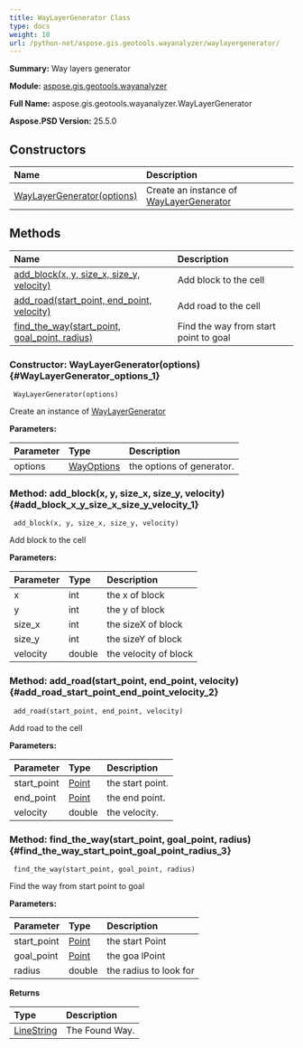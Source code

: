 ```yaml
---
title: WayLayerGenerator Class
type: docs
weight: 10
url: /python-net/aspose.gis.geotools.wayanalyzer/waylayergenerator/
---
```


**Summary:** Way layers generator

**Module:** [aspose.gis.geotools.wayanalyzer](/psd/python-net/aspose.gis.geotools.wayanalyzer/)

**Full Name:** aspose.gis.geotools.wayanalyzer.WayLayerGenerator

**Aspose.PSD Version:** 25.5.0

## **Constructors**
| **Name** | **Description** |
| :- | :- |
| [WayLayerGenerator(options)](#WayLayerGenerator_options_1) | Create an instance of [WayLayerGenerator](/psd/python-net/aspose.gis.geotools.wayanalyzer/waylayergenerator/) |
## **Methods**
| **Name** | **Description** |
| :- | :- |
| [add_block(x, y, size_x, size_y, velocity)](#add_block_x_y_size_x_size_y_velocity_1) | Add block to the cell |
| [add_road(start_point, end_point, velocity)](#add_road_start_point_end_point_velocity_2) | Add road to the cell |
| [find_the_way(start_point, goal_point, radius)](#find_the_way_start_point_goal_point_radius_3) | Find the way from start point to goal |


### Constructor: WayLayerGenerator(options) {#WayLayerGenerator_options_1}


```
 WayLayerGenerator(options) 
```

Create an instance of [WayLayerGenerator](/psd/python-net/aspose.gis.geotools.wayanalyzer/waylayergenerator/)

**Parameters:**

| Parameter | Type | Description |
| :- | :- | :- |
| options | [WayOptions](/psd/python-net/aspose.gis.geotools.wayanalyzer/wayoptions) | the options of generator. |

### Method: add_block(x, y, size_x, size_y, velocity) {#add_block_x_y_size_x_size_y_velocity_1}


```
 add_block(x, y, size_x, size_y, velocity) 
```

Add block to the cell

**Parameters:**

| Parameter | Type | Description |
| :- | :- | :- |
| x | int | the x of block |
| y | int | the y of block |
| size_x | int | the sizeX of block |
| size_y | int | the sizeY of block |
| velocity | double | the velocity of block |

### Method: add_road(start_point, end_point, velocity) {#add_road_start_point_end_point_velocity_2}


```
 add_road(start_point, end_point, velocity) 
```

Add road to the cell

**Parameters:**

| Parameter | Type | Description |
| :- | :- | :- |
| start_point | [Point](/psd/python-net/aspose.gis.geometries/point/) | the start point. |
| end_point | [Point](/psd/python-net/aspose.gis.geometries/point/) | the end point. |
| velocity | double | the velocity. |

### Method: find_the_way(start_point, goal_point, radius) {#find_the_way_start_point_goal_point_radius_3}


```
 find_the_way(start_point, goal_point, radius) 
```

Find the way from start point to goal

**Parameters:**

| Parameter | Type | Description |
| :- | :- | :- |
| start_point | [Point](/psd/python-net/aspose.gis.geometries/point/) | the start Point |
| goal_point | [Point](/psd/python-net/aspose.gis.geometries/point/) | the goa lPoint |
| radius | double | the radius to look for |

**Returns**

| Type | Description |
| :- | :- |
| [LineString](/psd/python-net/aspose.gis.geometries/linestring/) | The Found Way. |


